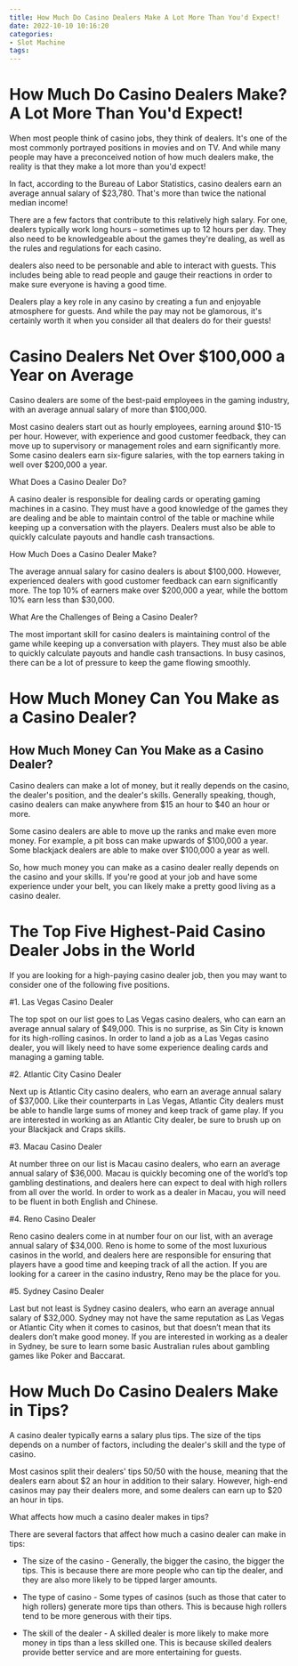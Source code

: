 ```yaml
---
title: How Much Do Casino Dealers Make A Lot More Than You'd Expect!
date: 2022-10-10 10:16:20
categories:
- Slot Machine
tags:
---
```



#  How Much Do Casino Dealers Make? A Lot More Than You'd Expect!



When most people think of casino jobs, they think of dealers. It's one of the most commonly portrayed positions in movies and on TV. And while many people may have a preconceived notion of how much dealers make, the reality is that they make a lot more than you'd expect!

In fact, according to the Bureau of Labor Statistics, casino dealers earn an average annual salary of $23,780. That's more than twice the national median income!

There are a few factors that contribute to this relatively high salary. For one, dealers typically work long hours – sometimes up to 12 hours per day. They also need to be knowledgeable about the games they're dealing, as well as the rules and regulations for each casino.

dealers also need to be personable and able to interact with guests. This includes being able to read people and gauge their reactions in order to make sure everyone is having a good time.

Dealers play a key role in any casino by creating a fun and enjoyable atmosphere for guests. And while the pay may not be glamorous, it's certainly worth it when you consider all that dealers do for their guests!

#  Casino Dealers Net Over $100,000 a Year on Average

Casino dealers are some of the best-paid employees in the gaming industry, with an average annual salary of more than $100,000.

Most casino dealers start out as hourly employees, earning around $10-15 per hour. However, with experience and good customer feedback, they can move up to supervisory or management roles and earn significantly more. Some casino dealers earn six-figure salaries, with the top earners taking in well over $200,000 a year.

What Does a Casino Dealer Do?

A casino dealer is responsible for dealing cards or operating gaming machines in a casino. They must have a good knowledge of the games they are dealing and be able to maintain control of the table or machine while keeping up a conversation with the players. Dealers must also be able to quickly calculate payouts and handle cash transactions.

How Much Does a Casino Dealer Make?

The average annual salary for casino dealers is about $100,000. However, experienced dealers with good customer feedback can earn significantly more. The top 10% of earners make over $200,000 a year, while the bottom 10% earn less than $30,000.

What Are the Challenges of Being a Casino Dealer?

The most important skill for casino dealers is maintaining control of the game while keeping up a conversation with players. They must also be able to quickly calculate payouts and handle cash transactions. In busy casinos, there can be a lot of pressure to keep the game flowing smoothly.

#  How Much Money Can You Make as a Casino Dealer?

<h2>How Much Money Can You Make as a Casino Dealer?</h2>

Casino dealers can make a lot of money, but it really depends on the casino, the dealer's position, and the dealer's skills. Generally speaking, though, casino dealers can make anywhere from $15 an hour to $40 an hour or more.

Some casino dealers are able to move up the ranks and make even more money. For example, a pit boss can make upwards of $100,000 a year. Some blackjack dealers are able to make over $100,000 a year as well.

So, how much money you can make as a casino dealer really depends on the casino and your skills. If you're good at your job and have some experience under your belt, you can likely make a pretty good living as a casino dealer.

#  The Top Five Highest-Paid Casino Dealer Jobs in the World

If you are looking for a high-paying casino dealer job, then you may want to consider one of the following five positions.

#1. Las Vegas Casino Dealer

The top spot on our list goes to Las Vegas casino dealers, who can earn an average annual salary of $49,000. This is no surprise, as Sin City is known for its high-rolling casinos. In order to land a job as a Las Vegas casino dealer, you will likely need to have some experience dealing cards and managing a gaming table.

#2. Atlantic City Casino Dealer

Next up is Atlantic City casino dealers, who earn an average annual salary of $37,000. Like their counterparts in Las Vegas, Atlantic City dealers must be able to handle large sums of money and keep track of game play. If you are interested in working as an Atlantic City dealer, be sure to brush up on your Blackjack and Craps skills.

#3. Macau Casino Dealer

At number three on our list is Macau casino dealers, who earn an average annual salary of $36,000. Macau is quickly becoming one of the world’s top gambling destinations, and dealers here can expect to deal with high rollers from all over the world. In order to work as a dealer in Macau, you will need to be fluent in both English and Chinese.

#4. Reno Casino Dealer

Reno casino dealers come in at number four on our list, with an average annual salary of $34,000. Reno is home to some of the most luxurious casinos in the world, and dealers here are responsible for ensuring that players have a good time and keeping track of all the action. If you are looking for a career in the casino industry, Reno may be the place for you.

#5. Sydney Casino Dealer

Last but not least is Sydney casino dealers, who earn an average annual salary of $32,000. Sydney may not have the same reputation as Las Vegas or Atlantic City when it comes to casinos, but that doesn’t mean that its dealers don’t make good money. If you are interested in working as a dealer in Sydney, be sure to learn some basic Australian rules about gambling games like Poker and Baccarat.

#  How Much Do Casino Dealers Make in Tips?

A casino dealer typically earns a salary plus tips. The size of the tips depends on a number of factors, including the dealer's skill and the type of casino.

Most casinos split their dealers' tips 50/50 with the house, meaning that the dealers earn about $2 an hour in addition to their salary. However, high-end casinos may pay their dealers more, and some dealers can earn up to $20 an hour in tips.

What affects how much a casino dealer makes in tips?

There are several factors that affect how much a casino dealer can make in tips:

- The size of the casino - Generally, the bigger the casino, the bigger the tips. This is because there are more people who can tip the dealer, and they are also more likely to be tipped larger amounts.

- The type of casino - Some types of casinos (such as those that cater to high rollers) generate more tips than others. This is because high rollers tend to be more generous with their tips.

- The skill of the dealer - A skilled dealer is more likely to make more money in tips than a less skilled one. This is because skilled dealers provide better service and are more entertaining for guests.